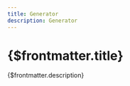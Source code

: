 ```yaml
---
title: Generator
description: Generator
---
```


# {$frontmatter.title}

{$frontmatter.description}
